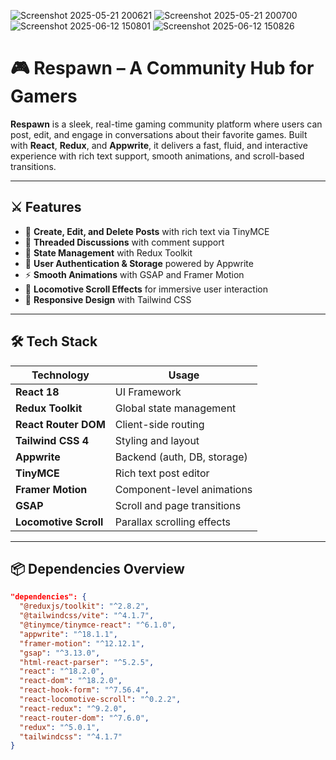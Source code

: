 ![Screenshot 2025-05-21 200621](https://github.com/user-attachments/assets/e779267b-b854-4987-8145-525566ee835e)
![Screenshot 2025-05-21 200700](https://github.com/user-attachments/assets/703e7f5f-6d2e-4f0b-b395-dbb90c03b9c0)
![Screenshot 2025-06-12 150801](https://github.com/user-attachments/assets/3de99b4f-6e7e-40e9-af5b-50c4491c4b56)
![Screenshot 2025-06-12 150826](https://github.com/user-attachments/assets/1083ab1b-cc1d-490e-afe3-6a7bb74e32fb)
# 🎮 Respawn – A Community Hub for Gamers

**Respawn** is a sleek, real-time gaming community platform where users can post, edit, and engage in conversations about their favorite games. Built with **React**, **Redux**, and **Appwrite**, it delivers a fast, fluid, and interactive experience with rich text support, smooth animations, and scroll-based transitions.

---

## ⚔️ Features

- 📝 **Create, Edit, and Delete Posts** with rich text via TinyMCE
- 🧵 **Threaded Discussions** with comment support
- 🧠 **State Management** with Redux Toolkit
- 🔐 **User Authentication & Storage** powered by Appwrite
- ⚡ **Smooth Animations** with GSAP and Framer Motion
- 🚀 **Locomotive Scroll Effects** for immersive user interaction
- 🎨 **Responsive Design** with Tailwind CSS

---

## 🛠️ Tech Stack

| Technology            | Usage                           |
|------------------------|----------------------------------|
| **React 18**           | UI Framework                    |
| **Redux Toolkit**      | Global state management         |
| **React Router DOM**   | Client-side routing             |
| **Tailwind CSS 4**     | Styling and layout              |
| **Appwrite**           | Backend (auth, DB, storage)     |
| **TinyMCE**            | Rich text post editor           |
| **Framer Motion**      | Component-level animations      |
| **GSAP**               | Scroll and page transitions     |
| **Locomotive Scroll**  | Parallax scrolling effects      |

---

## 📦 Dependencies Overview

```json
"dependencies": {
  "@reduxjs/toolkit": "^2.8.2",
  "@tailwindcss/vite": "^4.1.7",
  "@tinymce/tinymce-react": "^6.1.0",
  "appwrite": "^18.1.1",
  "framer-motion": "^12.12.1",
  "gsap": "^3.13.0",
  "html-react-parser": "^5.2.5",
  "react": "^18.2.0",
  "react-dom": "^18.2.0",
  "react-hook-form": "^7.56.4",
  "react-locomotive-scroll": "^0.2.2",
  "react-redux": "^9.2.0",
  "react-router-dom": "^7.6.0",
  "redux": "^5.0.1",
  "tailwindcss": "^4.1.7"
}




